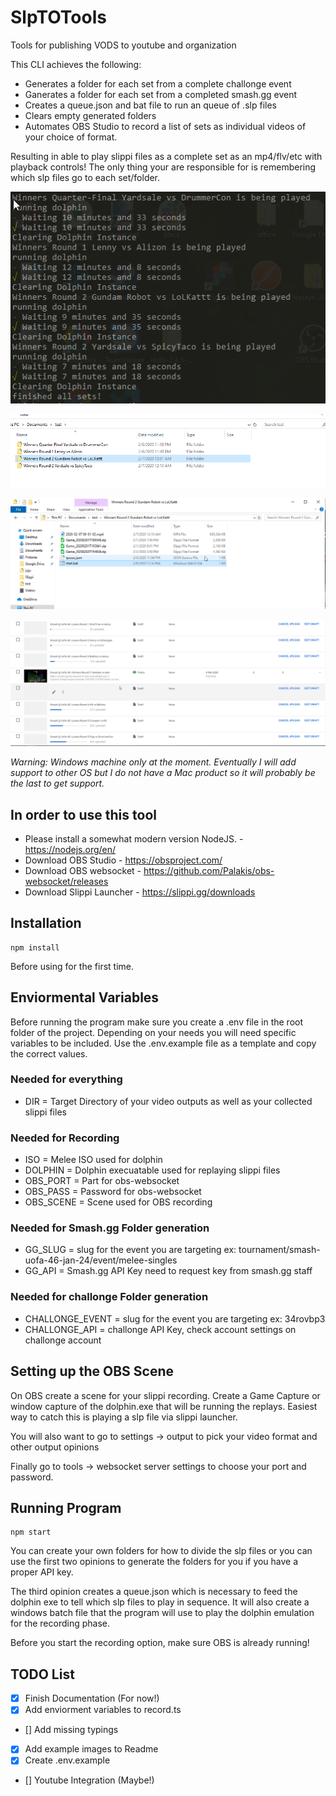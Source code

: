 # SlpTOTools

Tools for publishing VODS to youtube and organization

This CLI achieves the following:

-   Generates a folder for each set from a complete challonge event
-   Ganerates a folder for each set from a completed smash.gg event
-   Creates a queue.json and bat file to run an queue of .slp files
-   Clears empty generated folders
-   Automates OBS Studio to record a list of sets as individual videos of your choice of format.

Resulting in able to play slippi files as a complete set as an mp4/flv/etc with playback controls! The only thing your are responsible for is remembering which slp files go to each set/folder.

![example4](./imgs/ex4.png)

![example1](./imgs/ex1.png)

![example3](./imgs/ex3.png)

![example2](./imgs/ex2.png)

_Warning: Windows machine only at the moment. Eventually I will add support to other OS but I do not have a Mac product so it will probably be the last to get support._

## In order to use this tool

-   Please install a somewhat modern version NodeJS. - https://nodejs.org/en/
-   Download OBS Studio - https://obsproject.com/
-   Download OBS websocket - https://github.com/Palakis/obs-websocket/releases
-   Download Slippi Launcher - https://slippi.gg/downloads

## Installation

```
npm install
```

Before using for the first time.

## Enviormental Variables

Before running the program make sure you create a .env file in the root folder of the project. Depending on your needs you will need specific variables to be included. Use the .env.example file as a template and copy the correct values.

### Needed for everything

-   DIR = Target Directory of your video outputs as well as your collected slippi files

### Needed for Recording

-   ISO = Melee ISO used for dolphin
-   DOLPHIN = Dolphin execuatable used for replaying slippi files
-   OBS_PORT = Part for obs-websocket
-   OBS_PASS = Password for obs-websocket
-   OBS_SCENE = Scene used for OBS recording

### Needed for Smash.gg Folder generation

-   GG_SLUG = slug for the event you are targeting ex: tournament/smash-uofa-46-jan-24/event/melee-singles
-   GG_API = Smash.gg API Key need to request key from smash.gg staff

### Needed for challonge Folder generation

-   CHALLONGE_EVENT = slug for the event you are targeting ex: 34rovbp3
-   CHALLONGE_API = challonge API Key, check account settings on challonge account

## Setting up the OBS Scene

On OBS create a scene for your slippi recording.
Create a Game Capture or window capture of the dolphin.exe that will be running the replays. Easiest way to catch this is playing a slp file via slippi launcher.

You will also want to go to settings -> output to pick your video format and other output opinions

Finally go to tools -> websocket server settings to choose your port and password.

## Running Program

```
npm start
```

You can create your own folders for how to divide the slp files or you can use the first two opinions to generate the folders for you if you have a proper API key.

The third opinion creates a queue.json which is necessary to feed the dolphin exe to tell which slp files to play in sequence. It will also create a windows batch file that the program will use to play the dolphin emulation for the recording phase.

Before you start the recording option, make sure OBS is already running!

## TODO List

-   [x] Finish Documentation (For now!)
-   [x] Add enviorment variables to record.ts
-   [] Add missing typings
-   [x] Add example images to Readme
-   [x] Create .env.example
-   [] Youtube Integration (Maybe!)
